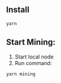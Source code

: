 ## Install

```bash
yarn
```

## Start Mining:

1. Start local node
2. Run command:

```bash
yarn mining
```
